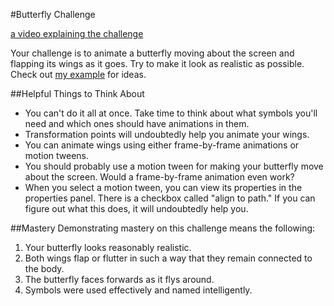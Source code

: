 #Butterfly Challenge

[a video explaining the challenge](http://www.youtube.com/watch?v=oyfmC20WAiU)

Your challenge is to animate a butterfly moving about the screen and flapping its wings as it goes. Try to make it look as realistic as possible. Check out [my example](https://github.com/christensenacademy/christensen-academy/blob/master/modules/animating-in-flash/challenges/butterfly.fla?raw=true) for ideas.

##Helpful Things to Think About
* You can't do it all at once. Take time to think about what symbols you'll need and which ones should have animations in them.
* Transformation points will undoubtedly help you animate your wings.
* You can animate wings using either frame-by-frame animations or motion tweens.
* You should probably use a motion tween for making your butterfly move about the screen. Would a frame-by-frame animation even work?
* When you select a motion tween, you can view its properties in the properties panel. There is a checkbox called "align to path." If you can figure out what this does, it will undoubtedly help you.

##Mastery
Demonstrating mastery on this challenge means the following:
1. Your butterfly looks reasonably realistic.
2. Both wings flap or flutter in such a way that they remain connected to the body.
3. The butterfly faces forwards as it flys around.
4. Symbols were used effectively and named intelligently.